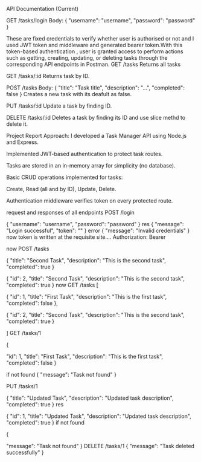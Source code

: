 API Documentation (Current)

GET /tasks/login
Body: { "username": "username",
"password": "password" }

These are fixed credentials to verify whether user is authorised or not and
I used JWT token and middleware and generated bearer token.With this token-based 
authentication , user is granted access to perform actions 
such as getting, creating, updating, or deleting tasks through
the corresponding API endpoints in Postman.
GET /tasks
Returns all tasks 

GET /tasks/:id
Returns task by ID.

POST /tasks
Body: { "title": "Task title",
"description": "...", "completed": false }
Creates a new task with its deafult as false.

PUT /tasks/:id
Update a task by  finding ID.

DELETE /tasks/:id
Deletes a task by  finding its ID and use slice methd to delete it.

Project Report
 Approach:
I developed a Task Manager API using Node.js and Express.

Implemented JWT-based authentication to protect task routes.

Tasks are stored in an in-memory array for simplicity (no database).

Basic CRUD operations implemented for tasks:

Create, Read (all and by ID), Update, Delete.

Authentication middleware verifies token on every protected route.


request and responses of all endpoints
POST /login

{
  "username": "username",
  "password": "password"
}
res {
  "message": "Login successful",
  "token": "<token>"
}
 error {
  "message": "Invalid credentials"
}
now token is written at the requisite site.... Authorization: Bearer <token>

now POST /tasks

{
  "title": "Second Task",
  "description": "This is the second task",
  "completed": true
}

{
    "id": 2,
    "title": "Second Task",
    "description": "This is the second task",
    "completed": true
  }
 now GET /tasks
[

  {
    "id": 1,
    "title": "First Task",
    "description": "This is the first task",
    "completed": false
  },
  
  {
    "id": 2,
    "title": "Second Task",
    "description": "This is the second task",
    "completed": true
  }
  
]
GET /tasks/1

{

  "id": 1,
  "title": "First Task",
  "description": "This is the first task",
  "completed": false
}

if not found
{
  "message": "Task not found"
}


PUT /tasks/1

{
  "title": "Updated Task",
  "description": "Updated task description",
  "completed": true
}
res

{
  "id": 1,
  "title": "Updated Task",
  "description": "Updated task description",
  "completed": true
}
if not found 

{

  "message": "Task not found"
}
DELETE /tasks/1
{
  "message": "Task deleted successfully"
}


